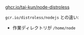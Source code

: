 [ghcr.io/tai-kun/node-distroless](https://github.com/tai-kun/images/pkgs/container/node-distroless)

`gcr.io/distroless/nodejs` との違い:

- 作業ディレクトリが `/home/node`
